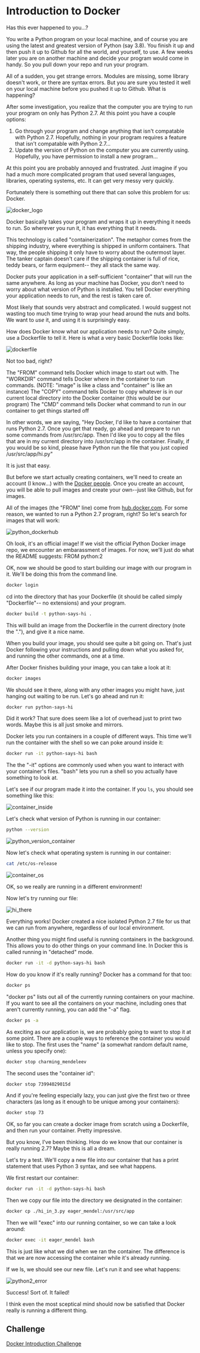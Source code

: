 # Introduction to Docker


Has this ever happened to you...?

You write a Python program on your local machine, and of course you are using the latest and greatest version of Python (say 3.8).  You finish it up and then push it up to Github for all the world, and yourself, to use.  A few weeks later you are on another machine and decide your program would come in handy.  So you pull down your repo and run your program.

All of a sudden, you get strange errors.  Modules are missing, some library doesn't work, or there are syntax errors.  But you are sure you tested it well on your local machine before you pushed it up to Github.  What is happening?

After some investigation, you realize that the computer you are trying to run your program on only has Python 2.7.  At this point you have a couple options:
1. Go through your program and change anything that isn't compatable with Python 2.7.  Hopefully, nothing in your program requires a feature that isn't compatable with Python 2.7...
2. Update the version of Python on the computer you are currently using.  Hopefully, you have permission to install a new program...

At this point you are probably annoyed and frustrated.  Just imagine if you had a much more complicated program that used several languages, libraries, operating systems, etc.  It can get very messy very quickly.

Fortunately there is something out there that can solve this problem for us: Docker.  

![docker_logo](readme/docker_logo.png)

Docker basically takes your program and wraps it up in everything it needs to run.  So wherever you run it, it has everything that it needs. 

This technology is called "containerization".  The metaphor comes from the shipping industry, where everything is shipped in uniform containers.  That way, the people shipping it only have to worry about the outermost layer.  The tanker captain doesn't care if the shipping container is full of rice, teddy bears, or farm equipment-- they all stack the same way.

Docker puts your application in a self-sufficient "container" that will run the same anywhere.  As long as your machine has Docker, you don't need to worry about what version of Python is installed.  You tell Docker everything your application needs to run, and the rest is taken care of.

Most likely that sounds very abstract and complicated.  I would suggest not wasting too much time trying to wrap your head around the nuts and bolts.  We want to <i>use</i> it, and using it is surprisingly easy.

How does Docker know what our application needs to run?  Quite simply, use a Dockerfile to tell it.  Here is what a very basic Dockerfile looks like:

![dockerfile](readme/dockerfile.png)

Not too bad, right?

The "FROM" command tells Docker which image to start out with.
The "WORKDIR" command tells Docker where in the container to run commands.
(NOTE: "image" is like a class and "container" is like an instance)
The "COPY" command tells Docker to copy whatever is in our current local directory into the Docker container (this would be our program)
The "CMD" command tells Docker what command to run in our container to get things started off

In other words, we are saying, "Hey Docker, I'd like to have a container that runs Python 2.7.  Once you get that ready, go ahead and prepare to run some commands from /usr/src/app.  Then I'd like you to copy all the files that are in my current directory into /usr/src/app in the container.  Finally, if you would be so kind, please have Python run the file that you just copied /usr/src/app/hi.py"

It is just that easy.  

But before we start actually creating containers, we'll need to create an account (I know...) with the [Docker people](https://hub.docker.com/). Once you create an account, you will be able to pull images and create your own--just like Github, but for images.

 All of the images (the "FROM" line) come from [hub.docker.com](hub.docker.com).  For some reason, we wanted to run a Python 2.7 program, right?  So let's search for images that will work:

 ![python_dockerhub](readme/python_dockerhub.png)

 Oh look, it's an official image!  If we visit the official Python Docker image repo, we encounter an embarassment of images.  For now, we'll just do what the README suggests: FROM python:2

 OK, now we should be good to start building our image with our program in it.  We'll be doing this from the command line.

 ```bash
 docker login
 ```

cd into the directory that has your Dockerfile (it should be called simply "Dockerfile"-- no extensions) and your program.  

``` bash
docker build -t python-says-hi .
```

This will build an image from the Dockerfile in the current directory (note the "."), and give it a nice name.

When you build your image, you should see quite a bit going on.  That's just Docker following your instructions and pulling down what you asked for, and running the other commands, one at a time.  

After Docker finishes building your image, you can take a look at it:

```bash
docker images
```

We should see it there, along with any other images you might have, just hanging out waiting to be run. Let's go ahead and run it:

```bash
docker run python-says-hi
```

Did it work?  That sure does seem like a lot of overhead just to print two words.  Maybe this is all just smoke and mirrors.

Docker lets you run containers in a couple of different ways.  This time we'll run the container with the shell so we can poke around inside it:

```bash
docker run -it python-says-hi bash
```
The the "-it" options are commonly used when you want to interact with your container's files.  "bash" lets you run a shell so you actually have something to look at.

Let's see if our program made it into the container.  If you `ls`, you should see something like this:

![container_inside](readme/container_inside.png)

Let's check what version of Python is running in our container:

```bash
python --version
```

![python_version_container](readme/python_version_container.png)

Now let's check what operating system is running in our container:

```bash
cat /etc/os-release
```

![container_os](readme/container_os.png)

OK, so we really are running in a different environment!

Now let's try running our file:

![hi_there](readme/hi_there.png)

Everything works!  Docker created a nice isolated Python 2.7 file for us that we can run from anywhere, regardless of our local environment.

Another thing you might find useful is running containers in the background.  This allows you to do other things on your command line. In Docker this is called running in "detached" mode.

```bash
docker run -it -d python-says-hi bash
```

How do you know if it's really running?  Docker has a command for that too:

```bash
docker ps
```

"docker ps" lists out all of the currently running containers on your machine.  If you want to see all the containers on your machine, including ones that aren't currently running, you can add the "-a" flag.

```bash
docker ps -a
```

As exciting as our application is, we are probably going to want to stop it at some point. There are a couple ways to reference the container you would like to stop.  The first uses the "name" (a somewhat random default name, unless you specify one):

```bash
docker stop charming_mendeleev
```

The second uses the "container id":

```bash
docker stop 73994029015d 
```

And if you're feeling especially lazy, you can just give the first two or three characters (as long as it enough to be unique among your containers):

```bash
docker stop 73 
```

OK, so far you can create a docker image from scratch using a Dockerfile, and then run your container.  Pretty impressive.  

But you know, I've been thinking.  How do we know that our container is really running 2.7?  Maybe this is all a dream.

Let's try a test.  We'll copy a new file into our container that has a print statement that uses Python 3 syntax, and see what happens.

We first restart our container:

```bash
docker run -it -d python-says-hi bash
```

Then we copy our file into the directory we designated in the container:

```bash
docker cp ./hi_in_3.py eager_mendel:/usr/src/app
```

Then we will "exec" into our running container, so we can take a look around:

```bash
docker exec -it eager_mendel bash
```

This is just like what we did when we ran the container.  The difference is that we are now accessing the container while it's already running.

If we ls, we should see our new file.  Let's run it and see what happens:

![python2_error](readme/python2_error.png)

Success!  Sort of.  It failed!  

I think even the most sceptical mind should now be satisfied that Docker really is running a different thing.


## Challenge
[Docker Introduction Challenge](https://github.com/deltaplatoonew/docker-intro)








